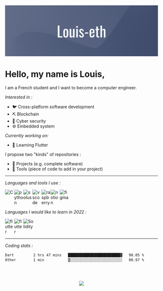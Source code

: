 ![banner](banner.png)

# Hello, my name is Louis,

I am a French student and I want to become a computer engineer.

_Interested in :_
* 🐦 Cross-platform software development
* ⛏ Blockchain
* 💂 Cyber security
* ⚙️ Embedded system

_Currently working on:_
 * 🐣 Learning Flutter

I propose two "kinds" of repositories :
* 🎯 Projects (e.g. complete software)
* 🧩 Tools (piece of code to add in your project)

---

<!--[<img align="right" alt="C" width="275" src="img/pic.gif"/>][C]-->

_Languages and tools I use :_

[<img align="left" alt="C" width="30px" src="https://img.icons8.com/color/48/000000/c-programming.png"/>][C]

[<img align="left" alt="python" width="30px" src="https://img.icons8.com/color/48/000000/python--v1.png"/>][python]

[<img align="left" alt="solus" width="30px" src="https://img.icons8.com/ios-filled/64/000000/linux.png"/>][solus]

[<img align="left" alt="vscode" width="30px" src="https://img.icons8.com/color/48/000000/visual-studio-code-2019.png"/>][vscode]

[<img align="left" alt="raspberry" width="30px" src="https://img.icons8.com/color/48/000000/raspberry-pi.png"/>][raspberry]

[<img align="left" alt="notion" width="30px" src="https://img.icons8.com/color/48/000000/notion--v1.png"/>][notion]

[<img align="left" alt="figma" width="30px" src="https://img.icons8.com/color/48/000000/figma--v1.png"/>][figma]

<br>
<br>
<br>

_Languages I would like to learn in 2022 :_

[<img align="left" alt="flutter" width="30px" src="https://img.icons8.com/color/48/000000/flutter.png"/>][flutter]

<img align="left" alt="flutter" width="30px" src="https://img.icons8.com/color/48/000000/firebase.png"/>

[<img align="left" alt="Solidity" width="35px" src="https://docs.soliditylang.org/en/v0.8.7/_images/logo.svg"/>][Solidity]

<br>
<br>
<br>

<!--

_Career path :_

- BIA (Introduction to aeronautics certificate) with highhonours.<br>
- Eirlingua English Certification 50h.<br>
- Level B1 in written expression in German certified by <br>Deutsches Sprachdiplom der Kultusministerkonferenz. <br>
- Certificate voltaire with highest honour.
- Participation in the hackasprint on artificial intelligence.
- Certification C openclassroom (40h).

-->

----

_Coding stats :_

<!--START_SECTION:waka-->

```text
Dart         2 hrs 47 mins   ████████████████████████▓   98.05 %
Other        1 min           ▒░░░░░░░░░░░░░░░░░░░░░░░░   00.97 %
```

<!--END_SECTION:waka-->

<!--
[![Top Langs](https://github-readme-stats.vercel.app/api/top-langs/?username=Louis-eth&langs_count=4&layout=compact)]
-->

<br>
<br>

<p align="center">
<img src="https://img.icons8.com/color/48/000000/france.png"/>
</p>

[C]: https://devdocs.io/c/
[python]: https://www.python.org/

[solus]: https://getsol.us/home/
[i3wm]: https://i3wm.org/
[vscode]: https://code.visualstudio.com/
[alacritty]: https://github.com/alacritty/alacritty
[git]: https://git-scm.com/

[raspberry]: https://www.raspberrypi.org/

[notion]: https://www.notion.so/
[figma]: https://www.figma.com/

[C++]: https://isocpp.org/
[flutter]: https://flutter.dev/
[Ocaml]: https://ocaml.org/index.fr.html
[Arduino]: https://www.arduino.cc/
[Solidity]: https://docs.soliditylang.org/en/v0.8.7/
